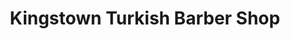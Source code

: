 ---
title: "Kingstown Turkish Barber Shop"
url: /dun-laoghaire/kingstown-turkish-barber-shop/
shop: hairdresser
---